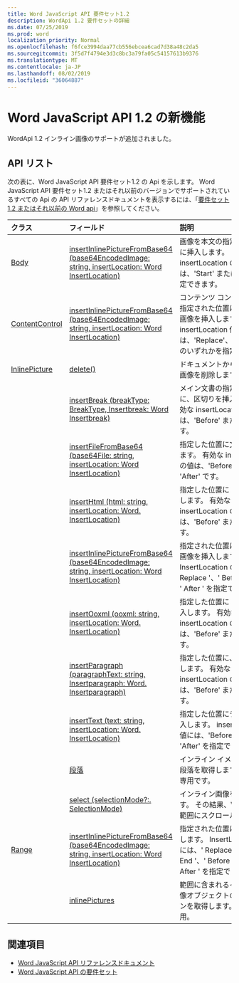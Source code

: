 ```yaml
---
title: Word JavaScript API 要件セット1.2
description: WordApi 1.2 要件セットの詳細
ms.date: 07/25/2019
ms.prod: word
localization_priority: Normal
ms.openlocfilehash: f6fce3994daa77cb556ebcea6cad7d38a48c2da5
ms.sourcegitcommit: 3f5d7f4794e3d3c8bc3a79fa05c54157613b9376
ms.translationtype: MT
ms.contentlocale: ja-JP
ms.lasthandoff: 08/02/2019
ms.locfileid: "36064887"
---
```

# <a name="whats-new-in-word-javascript-api-12"></a>Word JavaScript API 1.2 の新機能

WordApi 1.2 インライン画像のサポートが追加されました。

## <a name="api-list"></a>API リスト

次の表に、Word JavaScript API 要件セット1.2 の Api を示します。 Word JavaScript API 要件セット1.2 またはそれ以前のバージョンでサポートされているすべての Api の API リファレンスドキュメントを表示するには、「[要件セット1.2 またはそれ以前の Word api](/javascript/api/word?view=word-js-1.2)」を参照してください。

| クラス | フィールド | 説明 |
|:---|:---|:---|
|[Body](/javascript/api/word/word.body)|[insertInlinePictureFromBase64 (base64EncodedImage: string, insertLocation: Word InsertLocation)](/javascript/api/word/word.body#insertinlinepicturefrombase64-base64encodedimage--insertlocation-)|画像を本文の指定された位置に挿入します。 insertLocation の値には、'Start' または 'End' を指定できます。|
|[ContentControl](/javascript/api/word/word.contentcontrol)|[insertInlinePictureFromBase64 (base64EncodedImage: string, insertLocation: Word InsertLocation)](/javascript/api/word/word.contentcontrol#insertinlinepicturefrombase64-base64encodedimage--insertlocation-)|コンテンツ コントロール内の指定された位置にインライン画像を挿入します。 insertLocation 値には、'Replace'、'Start'、'End' のいずれかを指定できます。|
|[InlinePicture](/javascript/api/word/word.inlinepicture)|[delete()](/javascript/api/word/word.inlinepicture#delete--)|ドキュメントからインライン画像を削除します。|
||[insertBreak (breakType: BreakType, Insertbreak: Word Insertbreak)](/javascript/api/word/word.inlinepicture#insertbreak-breaktype--insertlocation-)|メイン文書の指定した位置に、区切りを挿入します。 有効な insertLocation の値は、'Before' または 'After' です。|
||[insertFileFromBase64 (base64File: string, insertLocation: Word InsertLocation)](/javascript/api/word/word.inlinepicture#insertfilefrombase64-base64file--insertlocation-)|指定した位置に文書を挿入します。 有効な insertLocation の値は、'Before' または 'After' です。|
||[insertHtml (html: string, insertLocation: Word. InsertLocation)](/javascript/api/word/word.inlinepicture#inserthtml-html--insertlocation-)|指定した位置に HTML を挿入します。 有効な insertLocation の値は、'Before' または 'After' です。|
||[insertInlinePictureFromBase64 (base64EncodedImage: string, insertLocation: Word InsertLocation)](/javascript/api/word/word.inlinepicture#insertinlinepicturefrombase64-base64encodedimage--insertlocation-)|指定された位置にインライン画像を挿入します。 InsertLocation の値には、' Replace '、' Before '、または ' After ' を指定できます。|
||[insertOoxml (ooxml: string, insertLocation: Word. InsertLocation)](/javascript/api/word/word.inlinepicture#insertooxml-ooxml--insertlocation-)|指定した位置に OOXML を挿入します。  有効な insertLocation の値は、'Before' または 'After' です。|
||[insertParagraph (paragraphText: string, Insertparagraph: Word. Insertparagraph)](/javascript/api/word/word.inlinepicture#insertparagraph-paragraphtext--insertlocation-)|指定した位置に、段落を挿入します。 有効な insertLocation の値は、'Before' または 'After' です。|
||[insertText (text: string, insertLocation: Word. InsertLocation)](/javascript/api/word/word.inlinepicture#inserttext-text--insertlocation-)|指定した位置にテキストを挿入します。 insertLocation の値には、'Before' または 'After' を指定できます。|
||[段落](/javascript/api/word/word.inlinepicture#paragraph)|インライン イメージを含む親段落を取得します。 読み取り専用です。|
||[select (selectionMode?:. SelectionMode)](/javascript/api/word/word.inlinepicture#select-selectionmode-)|インライン画像を選択します。 その結果、Word は選択範囲にスクロールされます。|
|[Range](/javascript/api/word/word.range)|[insertInlinePictureFromBase64 (base64EncodedImage: string, insertLocation: Word InsertLocation)](/javascript/api/word/word.range#insertinlinepicturefrombase64-base64encodedimage--insertlocation-)|指定された位置に画像を挿入します。 InsertLocation の値には、' Replace '、' Start '、' End '、' Before '、または ' After ' を指定できます。|
||[inlinePictures](/javascript/api/word/word.range#inlinepictures)|範囲に含まれるインライン画像オブジェクトのコレクションを取得します。 読み取り専用。|

## <a name="see-also"></a>関連項目

- [Word JavaScript API リファレンスドキュメント](/javascript/api/word)
- [Word JavaScript API の要件セット](word-api-requirement-sets.md)
